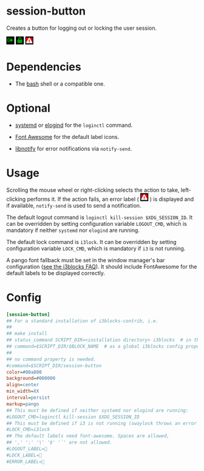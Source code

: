 

# session-button

Creates a button for logging out or locking the user session.

![](logout.png) ![](lock.png) ![](error.png)


# Dependencies

- The [bash](https://www.gnu.org/software/bash/bash.html) shell or a
compatible one.


# Optional

- [systemd](https://freedesktop.org/wiki/Software/systemd/) or
[elogind](https://github.com/elogind/elogind) for the ``loginctl`` command.

- [Font Awesome](https://fontawesome.com) for the default
label icons.

- [libnotify](https://developer.gnome.org/notification-spec/) for
error notifications via ``notify-send``.


# Usage

Scrolling the mouse wheel or right-clicking selects the action to take, left-
clicking performs it. If the action fails, an error label
( ![](error.png) ) is displayed and if available, ``notify-send`` is used
to send a notification.

The default logout command is ``loginctl kill-session $XDG_SESSION_ID``. It can
be overridden by setting configuration variable ``LOGOUT_CMD``, which is
mandatory if neither ``systemd`` nor ``elogind`` are running.

The default lock command is ``i3lock``. It can be overridden by setting
configuration variable ``LOCK_CMD``, which is mandatory if ``i3`` is not
running.

A pango font fallback must be set in the window manager's bar
configuration ([see the i3blocks FAQ](https://github.com/vivien/i3blocks#faq)).
It should include FontAwesome for the default labels to be displayed correctly.


# Config

```INI
[session-button]
## For a standard installation of i3blocks-contrib, i.e.
##
## make install
## status_command SCRIPT_DIR=<installation directory> i3blocks  # in the window manager's bar config
## command=$SCRIPT_DIR/$BLOCK_NAME  # as a global i3blocks config property
##
## no command property is needed. 
#command=$SCRIPT_DIR/session-button
color=#00a800
background=#000000
align=center
min_width=XX
interval=persist
markup=pango
## This must be defined if neither systemd nor elogind are running:
#LOGOUT_CMD=loginctl kill-session $XDG_SESSION_ID
## This must be defined if i3 is not running (swaylock throws an error atm):
#LOCK_CMD=i3lock
## The default labels need font-awesome. Spaces are allowed,
## ',' ':' '\' '$' '`' are not allowed.
#LOGOUT_LABEL=
#LOCK_LABEL=
#ERROR_LABEL=
```
